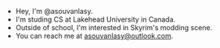 - Hey, I'm @asouvanlasy.
- I'm studing CS at Lakehead University in Canada.
- Outside of school, I'm interested in Skyrim's modding scene.
- You can reach me at asouvanlasy@outlook.com.
